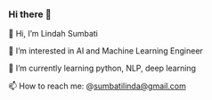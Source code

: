 ### Hi there 👋


👋 Hi, I’m Lindah Sumbati

👀 I’m interested in AI and Machine Learning Engineer

🌱 I’m currently learning python, NLP, deep learning

📫 How to reach me: @sumbatilinda@gmail.com

